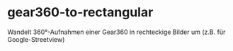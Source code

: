 # gear360-to-rectangular
Wandelt 360°-Aufnahmen einer Gear360 in rechteckige Bilder um (z.B. für Google-Streetview)
